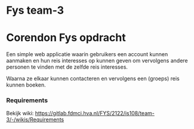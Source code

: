# Fys team-3
# Corendon Fys opdracht
Een simple web applicatie waarin gebruikers een account kunnen aanmaken en hun reis interesses op kunnen geven om vervolgens andere personen te vinden met de zelfde reis interesses.

Waarna ze elkaar kunnen contacteren en vervolgens een (groeps) reis kunnen boeken.
### Requirements 
Bekijk wiki:
https://gitlab.fdmci.hva.nl/FYS/2122/is108/team-3/-/wikis/Requirements
